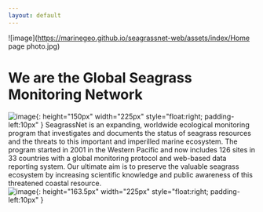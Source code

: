 ```yaml
---
layout: default
---	
```


![image](https://marinegeo.github.io/seagrassnet-web/assets/index/Home page photo.jpg)

# We are the Global Seagrass Monitoring Network

![image](https://marinegeo.github.io/seagrassnet-web/assets/index/pic8.jpg){: height="150px" width="225px" style="float:right; padding-left:10px" }
SeagrassNet is an expanding, worldwide ecological monitoring program that investigates and documents the status of seagrass resources and the threats to this important and imperilled marine ecosystem. The program started in 2001 in the Western Pacific and now includes 126 sites in 33 countries with a global monitoring protocol and web-based data reporting system. Our ultimate aim is to preserve the valuable seagrass ecosystem by increasing scientific knowledge and public awareness of this threatened coastal resource.  
![image](https://marinegeo.github.io/seagrassnet-web/assets/index/pic22_0.jpg){: height="163.5px" width="225px" style="float:right; padding-left:10px" }

